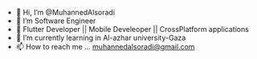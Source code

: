 - 👋 Hi, I’m @MuhannedAlsoradi
- 👀 I’m Software Engineer
- 👀 Flutter Developer || Mobile Develeoper || CrossPlatform applications
- 🌱 I’m currently learning in Al-azhar university-Gaza
- 📫 How to reach me ...
muhannedalsoradi@gmail.com

<!---
MuhannedAlsoradi/MuhannedAlsoradi is a ✨ special ✨ repository because its `README.md` (this file) appears on your GitHub profile.
You can click the Preview link to take a look at your changes.
--->
